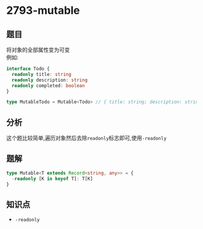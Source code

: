 # 2793-mutable
## 题目
将对象的全部属性变为可变  
例如:
```ts
interface Todo {
  readonly title: string
  readonly description: string
  readonly completed: boolean
}

type MutableTodo = Mutable<Todo> // { title: string; description: string; completed: boolean; }
```
## 分析
这个题比较简单,遍历对象然后去除`readonly`标志即可,使用`-readonly`
## 题解
```ts
type Mutable<T extends Record<string, any>> = {
  -readonly [K in keyof T]: T[K]
}
```
## 知识点
- `-readonly`